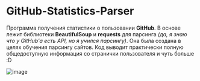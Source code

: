 # GitHub-Statistics-Parser
Программа получения статистики о пользовании **GitHub**. В основе лежит библиотеки **BeautifulSoup** и **requests** для парсинга *(да, я знаю что у GitHub'a есть API, но я учился парсингу)*. Она была создана в целях обучения парсингу сайтов. Код выводит практически полную общедоступную информация со странички пользователя и чуть больше :D

![image](https://user-images.githubusercontent.com/78260779/139663589-a7639636-60d8-4bde-b8a5-b33976c7d10d.png)
